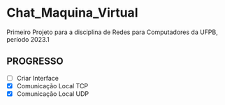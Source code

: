 # Chat_Maquina_Virtual
Primeiro Projeto para a disciplina de Redes para Computadores da UFPB, período 2023.1

## PROGRESSO

- [ ] Criar Interface
- [x] Comunicação Local TCP
- [x] Comunicação Local UDP

